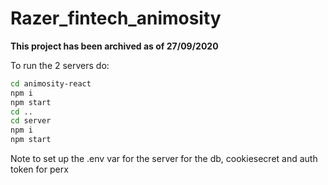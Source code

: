 # Razer_fintech_animosity

**This project has been archived as of 27/09/2020**

To run the 2 servers do:
```bash
cd animosity-react
npm i
npm start
cd ..
cd server
npm i
npm start
```

Note to set up the .env var for the server for the db, cookiesecret and auth token for perx
